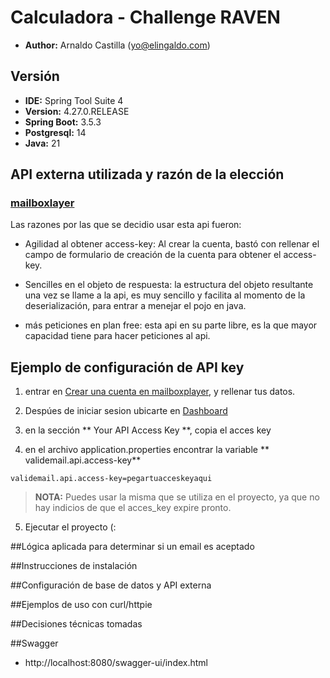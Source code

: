 # Calculadora - Challenge RAVEN
- **Author:** Arnaldo Castilla (yo@elingaldo.com)

## Versión

- **IDE:** Spring Tool Suite 4
- **Version:** 4.27.0.RELEASE 
- **Spring Boot:** 3.5.3
- **Postgresql:** 14  
- **Java:** 21  



## API externa utilizada y razón de la elección

### **[mailboxlayer](https://mailboxlayer.com/)**

Las razones por las que se decidio usar esta api fueron:

- Agilidad al obtener access-key: Al crear la cuenta, bastó con rellenar el campo de formulario de creación de la cuenta para obtener el access-key.

- Sencilles en el objeto de respuesta: la estructura del objeto resultante una vez se llame a la api, es muy sencillo y facilita al momento de la deserialización, para entrar a menejar el pojo en java.

- más peticiones en plan free: esta api en su parte libre, es la que mayor capacidad tiene para hacer peticiones al api.
 

## Ejemplo de configuración de API key

1. entrar en [Crear una cuenta en mailboxplayer](https://mailboxlayer.com/signup?plan=797&billing=yearly), y rellenar tus datos.

2. Despúes de iniciar sesion ubicarte en [Dashboard](https://mailboxlayer.com/dashboard?logged_in=1)

3. en la sección ** Your API Access Key **, copia el acces key

4. en el archivo application.properties encontrar la variable ** validemail.api.access-key**
```
validemail.api.access-key=pegartuacceskeyaqui
```

> **NOTA:** Puedes usar la misma que se utiliza en el proyecto, ya que no hay indicios de que el acces_key expire pronto.

5. Ejecutar el proyecto (:


##Lógica aplicada para determinar si un email es aceptado

##Instrucciones de instalación

##Configuración de base de datos y API externa

##Ejemplos de uso con curl/httpie

##Decisiones técnicas tomadas


##Swagger
- http://localhost:8080/swagger-ui/index.html
